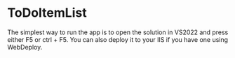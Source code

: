 # ToDoItemList
 
The simplest way to run the app is to open the solution in VS2022 and press either F5 or ctrl + F5.
You can also deploy it to your IIS if you have one using WebDeploy.
